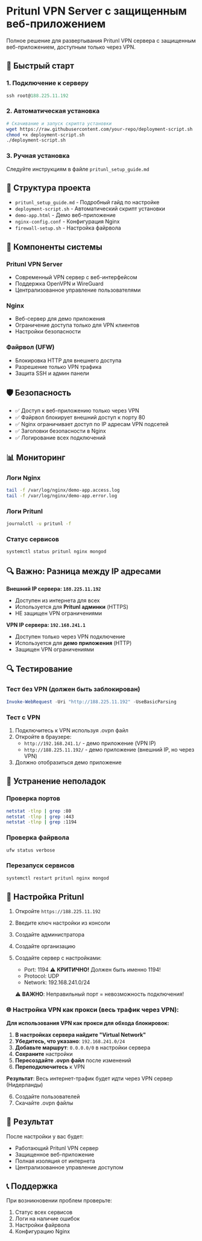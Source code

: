 # Pritunl VPN Server с защищенным веб-приложением

Полное решение для развертывания Pritunl VPN сервера с защищенным веб-приложением, доступным только через VPN.

## 🚀 Быстрый старт

### 1. Подключение к серверу
```powershell
ssh root@188.225.11.192
```

### 2. Автоматическая установка
```bash
# Скачивание и запуск скрипта установки
wget https://raw.githubusercontent.com/your-repo/deployment-script.sh
chmod +x deployment-script.sh
./deployment-script.sh
```

### 3. Ручная установка
Следуйте инструкциям в файле `pritunl_setup_guide.md`

## 📁 Структура проекта

- `pritunl_setup_guide.md` - Подробный гайд по настройке
- `deployment-script.sh` - Автоматический скрипт установки
- `demo-app.html` - Демо веб-приложение
- `nginx-config.conf` - Конфигурация Nginx
- `firewall-setup.sh` - Настройка файрвола

## 🔧 Компоненты системы

### Pritunl VPN Server
- Современный VPN сервер с веб-интерфейсом
- Поддержка OpenVPN и WireGuard
- Централизованное управление пользователями

### Nginx
- Веб-сервер для демо приложения
- Ограничение доступа только для VPN клиентов
- Настройки безопасности

### Файрвол (UFW)
- Блокировка HTTP для внешнего доступа
- Разрешение только VPN трафика
- Защита SSH и админ панели

## 🛡️ Безопасность

- ✅ Доступ к веб-приложению только через VPN
- ✅ Файрвол блокирует внешний доступ к порту 80
- ✅ Nginx ограничивает доступ по IP адресам VPN подсетей
- ✅ Заголовки безопасности в Nginx
- ✅ Логирование всех подключений

## 📊 Мониторинг

### Логи Nginx
```bash
tail -f /var/log/nginx/demo-app.access.log
tail -f /var/log/nginx/demo-app.error.log
```

### Логи Pritunl
```bash
journalctl -u pritunl -f
```

### Статус сервисов
```bash
systemctl status pritunl nginx mongod
```

## 🔍 **Важно: Разница между IP адресами**

**Внешний IP сервера: `188.225.11.192`**
- Доступен из интернета для всех
- Используется для **Pritunl админки** (HTTPS)
- НЕ защищен VPN ограничениями

**VPN IP сервера: `192.168.241.1`**
- Доступен только через VPN подключение
- Используется для **демо приложения** (HTTP)
- Защищен VPN ограничениями

## 🔍 Тестирование

### Тест без VPN (должен быть заблокирован)
```powershell
Invoke-WebRequest -Uri "http://188.225.11.192" -UseBasicParsing
```

### Тест с VPN
1. Подключитесь к VPN используя .ovpn файл
2. Откройте в браузере:
   - `http://192.168.241.1/` - демо приложение (VPN IP)
   - `http://188.225.11.192/` - демо приложение (внешний IP, но через VPN)
3. Должно отобразиться демо приложение

## 🚨 Устранение неполадок

### Проверка портов
```bash
netstat -tlnp | grep :80
netstat -tlnp | grep :443
netstat -tlnp | grep :1194
```

### Проверка файрвола
```bash
ufw status verbose
```

### Перезапуск сервисов
```bash
systemctl restart pritunl nginx mongod
```

## 📝 Настройка Pritunl

1. Откройте `https://188.225.11.192`
2. Введите ключ настройки из консоли
3. Создайте администратора
4. Создайте организацию
5. Создайте сервер с настройками:
   - Port: 1194 ⚠️ **КРИТИЧНО!** Должен быть именно 1194!
   - Protocol: UDP
   - Network: 192.168.241.0/24

   ⚠️ **ВАЖНО**: Неправильный порт = невозможность подключения!

### 🌐 **Настройка VPN как прокси (весь трафик через VPN):**

**Для использования VPN как прокси для обхода блокировок:**

1. **В настройках сервера найдите "Virtual Network"**
2. **Убедитесь, что указано**: `192.168.241.0/24`
3. **Добавьте маршрут**: `0.0.0.0/0` в настройки сервера
4. **Сохраните** настройки
5. **Пересоздайте .ovpn файл** после изменений
6. **Переподключитесь** к VPN

**Результат**: Весь интернет-трафик будет идти через VPN сервер (Нидерланды)

6. Создайте пользователей
7. Скачайте .ovpn файлы

## 🎯 Результат

После настройки у вас будет:
- Работающий Pritunl VPN сервер
- Защищенное веб-приложение
- Полная изоляция от интернета
- Централизованное управление доступом

## 📞 Поддержка

При возникновении проблем проверьте:
1. Статус всех сервисов
2. Логи на наличие ошибок
3. Настройки файрвола
4. Конфигурацию Nginx
